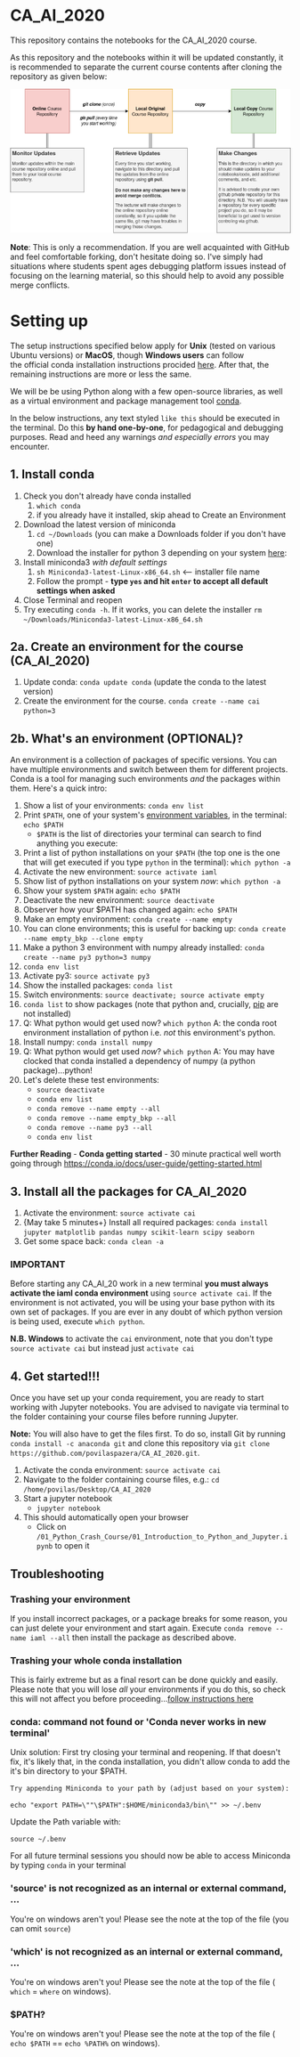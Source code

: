 # CA_AI_2020

This repository contains the notebooks for the CA_AI_2020 course.

As this repository and the notebooks within it will be updated constantly, it is recommended
to separate the current course contents after cloning the repository as given below:

![GitHub Platform | Workspace Split Recommendations](/github.png)

**Note**: This is only a recommendation. If you are well acquainted with GitHub and feel comfortable
forking, don't hesitate doing so. I've simply had situations where students spent ages debugging platform issues instead of focusing on the learning material, so this should help to avoid any possible merge conflicts. 

# Setting up
The setup instructions specified below apply for **Unix** (tested on various Ubuntu versions) or **MacOS**, though **Windows users** can follow  
the official conda installation instructions procided [here](https://docs.conda.io/projects/conda/en/latest/user-guide/install/windows.html). 
After that, the remaining instructions are more or less the same. 

We will be be using Python along with a few open-source libraries, as well as a 
virtual environment and package management tool [conda](https://conda.io/docs/).

In the below instructions, any text styled `like this` should be executed in the terminal. 
Do this **by hand one-by-one**, for pedagogical and debugging purposes. 
Read and heed any warnings *and especially errors* you may encounter.

 
## 1. Install conda
1. Check you don't already have conda installed
    1. `which conda`
    1. if you already have it installed, skip ahead to Create an Environment
1. Download the latest version of miniconda
    1. `cd ~/Downloads` (you can make a Downloads folder if you don't have one)
    1. Download the installer for python 3 depending on your system [here](https://conda.io/miniconda.html):
1. Install miniconda3 *with default settings*
    1. `sh Miniconda3-latest-Linux-x86_64.sh` <-- installer file name
    1. Follow the prompt - **type `yes` and hit `enter` to accept all default
    settings when asked**
1. Close Terminal and reopen
1. Try executing `conda -h`. If it works, you can delete the installer
`rm ~/Downloads/Miniconda3-latest-Linux-x86_64.sh`

## 2a. Create an environment for the course (CA_AI_2020)
1. Update conda: `conda update conda` (update the conda to the latest version)
1. Create the environment for the course. `conda create --name cai python=3`

## 2b. What's an environment (OPTIONAL)?
An environment is a collection of packages of specific versions. You can have
multiple environments and switch between them for different projects. Conda is
a tool for managing such environments *and* the packages within them. Here's a quick intro:

1. Show a list of your environments: `conda env list`
1. Print `$PATH`, one of your system's [environment variables](https://en.wikipedia.org/wiki/Environment_variable), in the
terminal: `echo $PATH`
    * `$PATH` is the list of directories your terminal can search to find
anything you execute:
1. Print a list of python installations on your `$PATH` (the top one is the one
    that will get executed if you type `python` in the terminal):
    `which python -a`
1. Activate the new environment: `source activate iaml`
1. Show list of python installations on your system *now*: `which python -a`
1. Show your system `$PATH` again: `echo $PATH`
1. Deactivate the new environment: `source deactivate`
1. Observer how your $PATH has changed again: `echo $PATH`
1. Make an empty environment: `conda create --name empty`
1. You can clone environments; this is useful for backing up: `conda create
--name empty_bkp --clone empty`
1. Make a python 3 environment with numpy already installed: `conda create
--name py3 python=3 numpy`
1. `conda env list`
1. Activate py3: `source activate py3`
1. Show the installed packages: `conda list`
1. Switch environments: `source deactivate; source activate empty`
1. `conda list` to show packages (note that python and, crucially,
    [pip](https://pip.pypa.io/en/stable/) are not installed)
1. Q: What python would get used now? `which python` A: the conda root
environment installation of python i.e. *not* this environment's python.
1. Install numpy: `conda install numpy`
1. Q: What python would get used *now*? `which python` A: You may have clocked
that conda installed a dependency of numpy (a python package)...python!
1. Let's delete these test environments:
    * `source deactivate`
    * `conda env list`
    * `conda remove --name empty --all`
    * `conda remove --name empty_bkp --all`
    * `conda remove --name py3 --all`
    * `conda env list`

**Further Reading** - **Conda getting started** - 30 minute practical well worth going through https://conda.io/docs/user-guide/getting-started.html


## 3. Install all the packages for CA_AI_2020
1. Activate the environment: `source activate cai`
1. {May take 5 minutes+} Install all required packages: 
`conda install jupyter matplotlib pandas numpy scikit-learn scipy seaborn`
1. Get some space back: `conda clean -a`

### **IMPORTANT**
Before starting any CA_AI_20 work in a new terminal **you must always activate the
iaml conda environment** using `source activate cai`. If the environment is not
activated, you will be using your base python with its own set of packages. If
you are ever in any doubt of which python version is being used, execute
`which python`.

**N.B. Windows** to activate the `cai` environment, note that you don't type `source activate cai`
but instead just `activate cai`

## 4. Get started!!!
Once you have set up your conda requirement, you are ready to start working with Jupyter notebooks. You are advised
to navigate via terminal to the folder containing your course files before running Jupyter.

**Note:** You will also have to get the files first. To do so, install Git by running `conda install -c anaconda git` and clone this repository via `git clone https://github.com/povilaspazera/CA_AI_2020.git`.

1. Activate the conda environment: `source activate cai`
2. Navigate to the folder containing course files, e.g.: `cd /home/povilas/Desktop/CA_AI_2020`
2. Start a jupyter notebook
    * `jupyter notebook`
3. This should automatically open your browser
    * Click on `/01_Python_Crash_Course/01_Introduction_to_Python_and_Jupyter.ipynb` to open it


## Troubleshooting

### Trashing your environment
If you install incorrect packages, or a package breaks for some reason, you can
just delete your environment and start again. Execute `conda remove --name iaml
--all` then install the package as described above.

### Trashing your whole conda installation
This is fairly extreme but as a final resort can be done quickly and easily.
Please note that you will lose *all* your environments if you do this, so check
this will not affect you before proceeding...[follow instructions here](https://conda.io/docs/user-guide/install/linux.html?highlight=uninstall#uninstalling-anaconda-or-miniconda)

### conda: command not found or 'Conda never works in new terminal'
Unix solution: First try closing your terminal and reopening. If that doesn't fix, it's likely that, in the conda installation, you didn't allow conda to add the it's bin directory to your $PATH. 

```
Try appending Miniconda to your path by (adjust based on your system):
```

```
echo "export PATH=\""\$PATH":$HOME/miniconda3/bin\"" >> ~/.benv
```

Update the Path variable with:

```
source ~/.benv
```

For all future terminal sessions you should now be able to access
Miniconda by typing `conda` in your terminal

### 'source' is not recognized as an internal or external command, ...
You're on windows aren't you! Please see the note at the top of the file (you
can omit `source`)

### 'which' is not recognized as an internal or external command, ...
You're on windows aren't you! Please see the note at the top of the file (
`which` = `where` on windows).

### $PATH?
You're on windows aren't you! Please see the note at the top of the file (
`echo $PATH` == `echo %PATH%` on windows).

